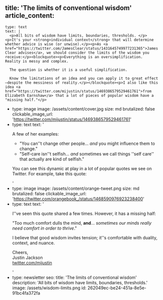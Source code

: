 title: 'The limits of conventional wisdom'
article_content:
  -
    type: text
    text: |
      <p>All bits of wisdom have limits, boundaries, thresholds. </p><p>It's your <strong>individual context</strong> that will determine whether advice is wise (or unwise).</p><p>As <a href="https://twitter.com/JamesClear/status/1431645749977231365">James Clear advises</a>, we should consider the limits of the wisdom you receive:</p><blockquote><p>Everything is an oversimplification. Reality is messy and complex.
      
      The question is whether it is a useful simplification.
      
      Know the limitations of an idea and you can apply it to great effect—despite the messiness of reality.</p></blockquote><p>I also like this idea <a href="https://twitter.com/mijustin/status/1469386579529461761">from Elizabeth Earnshaw</a> that a lot of pieces of popular wisdom have a "missing half."</p>
  -
    type: image
    image: /assets/content/cover.jpg
    size: md
    brutalized: false
    clickable_image_url: 'https://twitter.com/mijustin/status/1469386579529461761'
  -
    type: text
    text: '<p>A few of her examples:</p><ul><li>"You can''t change other people... *and* you might influence them to change."</li><li>"Self-care isn''t selfish... *and* sometimes we call things ''self care'' that actually are kind of selfish."</li></ul><p>You can see this dynamic at play in a lot of popular quotes we see on Twitter. For example, take this quote:</p>'
  -
    type: image
    image: /assets/content/orange-tweet.png
    size: md
    brutalized: false
    clickable_image_url: 'https://twitter.com/orangebook_/status/1468590976923238400'
  -
    type: text
    text: '<p>I''ve seen this quote shared a few times. However, it has a missing half:</p><p>"Too much comfort dulls the mind, <strong>and</strong>... <em>sometimes our minds really need comfort in order to thrive</em>."</p><p>I believe that good wisdom invites tension; it''s comfortable with duality, context, and nuance.</p><p>Cheers,<br>Justin Jackson<br><a href="https://twitter.com/mijustin">twitter.com/mijustin</a></p>'
  -
    type: newsletter
seo:
  title: 'The limits of conventional wisdom'
  description: 'All bits of wisdom have limits, boundaries, thresholds.'
  image: /assets/wisdom-limits.png
id: 262049ec-be24-451a-8e5e-91bc4fa372fa

